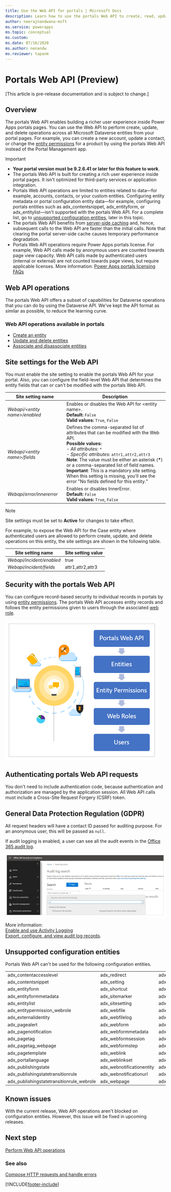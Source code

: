 ```yaml
---
title: Use the Web API for portals | Microsoft Docs
description: Learn how to use the portals Web API to create, read, update, and delete Microsoft Dataverse entities.
author: neerajnandwana-msft
ms.service: powerapps
ms.topic: conceptual
ms.custom: 
ms.date: 07/16/2020
ms.author: nenandw
ms.reviewer: tapanm
---
```


# Portals Web API (Preview)

[This article is pre-release documentation and is subject to change.]

## Overview

The portals Web API enables building a richer user experience inside Power Apps portals pages. You can use the Web API to perform create, update, and delete operations across all Microsoft Dataverse entities from your portal pages. For example, you can create a new account, update a contact, or change the [entity permissions](configure/assign-entity-permissions.md) for a product by using the portals Web API instead of the Portal Management app.

> [!IMPORTANT]
> - **Your portal version must be 9.2.6.41 or later for this feature to work**.
> - The portals Web API is built for creating a rich user experience inside portal pages. It isn't optimized for third-party services or application integration.
> - Portals Web API operations are limited to entities related to data&mdash;for example, accounts, contacts, or your custom entities. Configuring entity metadata or portal configuration entity data&mdash;for example, configuring portals entities such as adx_contentsnippet, adx_entityform, or adx_entitylist&mdash;isn't supported with the portals Web API. For a complete list, go to [unsupported configuration entities](#unsupported-configuration-entities), later in this topic.
> - The portals Web API benefits from [server-side caching](admin/clear-server-side-cache.md) and, hence, subsequent calls to the Web API are faster than the initial calls. Note that clearing the portal server-side cache causes temporary performance degradation.
> - Portals Web API operations require Power Apps portals license. For example, Web API calls made by anonymous users are counted towards page view capacity. Web API calls made by authenticated users (internal or external) are not counted towards page views, but require applicable licenses. More information: [Power Apps portals licensing FAQs](power-platform/admin/powerapps-flow-licensing-faq#can-you-share-more-details-regarding-the-new-power-apps-portals-licensing)

## Web API operations

The portals Web API offers a subset of capabilities for Dataverse operations that you can do by using the Dataverse API. We've kept the API format as similar as possible, to reduce the learning curve.

### Web API operations available in portals

- [Create an entity](web-api-perform-operations.md#create-an-entity-record)
- [Update and delete entities](web-api-perform-operations.md#update-and-delete-entities-by-using-the-web-api) 
- [Associate and disassociate entities](web-api-perform-operations.md#associate-and-disassociate-entities-by-using-the-web-api)

## Site settings for the Web API

You must enable the site setting to enable the portals Web API for your portal. Also, you can configure the field-level Web API that determines the entity fields that can or can't be modified with the portals Web API.

| Site setting name | Description|
| - |- |
| *Webapi/\<entity name\>/enabled* | Enables or disables the Web API for \<entity name\>. <br> **Default:** `False` <br> **Valid values:** `True`, `False` |
| *Webapi/\<entity name\>/fields*  | Defines the comma-separated list of attributes that can be modified with the Web API. <br>  **Possible values:**  <br> - *All attributes:* `*` <br> - *Specific attributes:* `attr1,attr2,attr3` <br> **Note**:  The value must be either an asterisk (**\***) or a comma-separated list of field names. <br> **Important**: This is a mandatory site setting. When this setting is missing, you'll see the error "No fields defined for this entity." |
| *Webapi/error/innererror* | Enables or disables InnerError. <br> **Default:** `False` <br> **Valid values:** `True`, `False`

> [!NOTE]
> Site settings must be set to **Active** for changes to take effect.

For example, to expose the Web API for the Case entity where authenticated
users are allowed to perform create, update, and delete operations on this entity, the site settings are shown in the following table.

| Site setting name | Site setting value|
| - |- |
| *Webapi/incident/enabled* | true |
| *Webapi/incident/fields* | attr1,attr2,attr3 |

## Security with the portals Web API

You can configure record-based security to individual records in portals by using [entity permissions](configure/assign-entity-permissions.md). The portals Web API accesses entity records and follows the entity permissions given to users through the associated [web role](configure/create-web-roles.md).

![Portals Web API security](media/web-api/portals-Webapi-security.png "Portals Web API security architecture")

## Authenticating portals Web API requests

You don't need to include authentication code, because authentication and authorization are managed by the application session. All Web API calls must include a Cross-Site Request Forgery (CSRF) token.

## General Data Protection Regulation (GDPR)

All request headers will have a contact ID passed for auditing purpose. For an anonymous user, this will be passed as `null`.

If audit logging is enabled, a user can see all the audit events in the [Office 365 audit log](https://protection.office.com/unifiedauditlog).

![Office 365 audit log](media/web-api/office365-security-compliance-audit-log.png)

More information:<br>[Enable and use Activity Logging](https://docs.microsoft.com/power-platform/admin/enable-use-comprehensive-auditing)<br>[Export, configure, and view audit log records](https://docs.microsoft.com/microsoft-365/compliance/export-view-audit-log-records).

## Unsupported configuration entities

Portals Web API can't be used for the following configuration entities.

| | | |
|-------------------------------------------|---------------------------|--------------------------------------|
| adx_contentaccesslevel                    | adx_redirect              | adx_webpage_tag                      |
| adx_contentsnippet                        | adx_setting               | adx_webpageaccesscontrolrule         |
| adx_entityform                            | adx_shortcut              | adx_webpageaccesscontrolrule_webrole |
| adx_entityformmetadata                    | adx_sitemarker            | adx_webpagehistory                   |
| adx_entitylist                            | adx_sitesetting           | adx_webpagelog                       |
| adx_entitypermission_webrole              | adx_webfile               | adx_webrole_systemuser               |
| adx_externalidentity                      | adx_webfilelog            | adx_website                          |
| adx_pagealert                             | adx_webform               | adx_website_list                     |
| adx_pagenotification                      | adx_webformmetadata       | adx_website_sponsor                  |
| adx_pagetag                               | adx_webformsession        | adx_websiteaccess                    |
| adx_pagetag_webpage                       | adx_webformstep           | adx_websiteaccess_webrole            |
| adx_pagetemplate                          | adx_weblink               | adx_websitebinding                   |
| adx_portallanguage                        | adx_weblinkset            | adx_websitelanguage                  |
| adx_publishingstate                       | adx_webnotificationentity | adx_webtemplate                      |
| adx_publishingstatetransitionrule         | adx_webnotificationurl    | adx_urlhistory                       |
| adx_publishingstatetransitionrule_webrole | adx_webpage               | adx_entitypermission                 |

## Known issues

With the current release, Web API operations aren't blocked on configuration entities. However, this issue will be fixed in upcoming releases.

## Next step

[Perform Web API operations](web-api-perform-operations.md)

### See also

[Compose HTTP requests and handle errors](web-api-http-requests-handle-errors.md)


[!INCLUDE[footer-include](../../includes/footer-banner.md)]